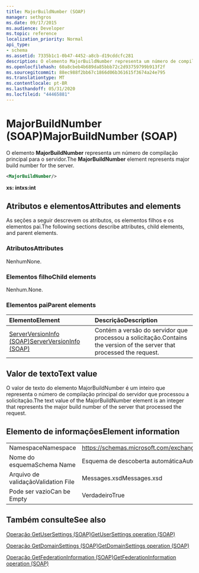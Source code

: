 ```yaml
---
title: MajorBuildNumber (SOAP)
manager: sethgros
ms.date: 09/17/2015
ms.audience: Developer
ms.topic: reference
localization_priority: Normal
api_type:
- schema
ms.assetid: 7335b1c1-0b47-4452-a8cb-d19cddcfc281
description: O elemento MajorBuildNumber representa um número de compilação principal para o servidor.
ms.openlocfilehash: 60a8cbeb4b689da85bbb72c2d93759799b913f2f
ms.sourcegitcommit: 88ec988f2bb67c1866d06b361615f3674a24e795
ms.translationtype: MT
ms.contentlocale: pt-BR
ms.lasthandoff: 05/31/2020
ms.locfileid: "44465881"
---
```

# <a name="majorbuildnumber-soap"></a><span data-ttu-id="ca214-103">MajorBuildNumber (SOAP)</span><span class="sxs-lookup"><span data-stu-id="ca214-103">MajorBuildNumber (SOAP)</span></span>

<span data-ttu-id="ca214-104">O elemento **MajorBuildNumber** representa um número de compilação principal para o servidor.</span><span class="sxs-lookup"><span data-stu-id="ca214-104">The **MajorBuildNumber** element represents major build number for the server.</span></span> 
  
```XML
<MajorBuildNumber/>
```

 <span data-ttu-id="ca214-105">**xs: int**</span><span class="sxs-lookup"><span data-stu-id="ca214-105">**xs:int**</span></span>
## <a name="attributes-and-elements"></a><span data-ttu-id="ca214-106">Atributos e elementos</span><span class="sxs-lookup"><span data-stu-id="ca214-106">Attributes and elements</span></span>

<span data-ttu-id="ca214-107">As seções a seguir descrevem os atributos, os elementos filhos e os elementos pai.</span><span class="sxs-lookup"><span data-stu-id="ca214-107">The following sections describe attributes, child elements, and parent elements.</span></span>
  
### <a name="attributes"></a><span data-ttu-id="ca214-108">Atributos</span><span class="sxs-lookup"><span data-stu-id="ca214-108">Attributes</span></span>

<span data-ttu-id="ca214-109">Nenhum</span><span class="sxs-lookup"><span data-stu-id="ca214-109">None.</span></span>
  
### <a name="child-elements"></a><span data-ttu-id="ca214-110">Elementos filho</span><span class="sxs-lookup"><span data-stu-id="ca214-110">Child elements</span></span>

<span data-ttu-id="ca214-111">Nenhum.</span><span class="sxs-lookup"><span data-stu-id="ca214-111">None.</span></span>
  
### <a name="parent-elements"></a><span data-ttu-id="ca214-112">Elementos pai</span><span class="sxs-lookup"><span data-stu-id="ca214-112">Parent elements</span></span>

|<span data-ttu-id="ca214-113">**Elemento**</span><span class="sxs-lookup"><span data-stu-id="ca214-113">**Element**</span></span>|<span data-ttu-id="ca214-114">**Descrição**</span><span class="sxs-lookup"><span data-stu-id="ca214-114">**Description**</span></span>|
|:-----|:-----|
|[<span data-ttu-id="ca214-115">ServerVersionInfo (SOAP)</span><span class="sxs-lookup"><span data-stu-id="ca214-115">ServerVersionInfo (SOAP)</span></span>](serverversioninfo-soap.md) <br/> |<span data-ttu-id="ca214-116">Contém a versão do servidor que processou a solicitação.</span><span class="sxs-lookup"><span data-stu-id="ca214-116">Contains the version of the server that processed the request.</span></span>  <br/> |
   
## <a name="text-value"></a><span data-ttu-id="ca214-117">Valor de texto</span><span class="sxs-lookup"><span data-stu-id="ca214-117">Text value</span></span>

<span data-ttu-id="ca214-118">O valor de texto do elemento MajorBuildNumber é um inteiro que representa o número de compilação principal do servidor que processou a solicitação.</span><span class="sxs-lookup"><span data-stu-id="ca214-118">The text value of the MajorBuildNumber element is an integer that represents the major build number of the server that processed the request.</span></span>
  
## <a name="element-information"></a><span data-ttu-id="ca214-119">Elemento de informações</span><span class="sxs-lookup"><span data-stu-id="ca214-119">Element information</span></span>

|||
|:-----|:-----|
|<span data-ttu-id="ca214-120">Namespace</span><span class="sxs-lookup"><span data-stu-id="ca214-120">Namespace</span></span>  <br/> |https://schemas.microsoft.com/exchange/2010/Autodiscover  <br/> |
|<span data-ttu-id="ca214-121">Nome do esquema</span><span class="sxs-lookup"><span data-stu-id="ca214-121">Schema Name</span></span>  <br/> |<span data-ttu-id="ca214-122">Esquema de descoberta automática</span><span class="sxs-lookup"><span data-stu-id="ca214-122">Autodiscover schema</span></span>  <br/> |
|<span data-ttu-id="ca214-123">Arquivo de validação</span><span class="sxs-lookup"><span data-stu-id="ca214-123">Validation File</span></span>  <br/> |<span data-ttu-id="ca214-124">Messages.xsd</span><span class="sxs-lookup"><span data-stu-id="ca214-124">Messages.xsd</span></span>  <br/> |
|<span data-ttu-id="ca214-125">Pode ser vazio</span><span class="sxs-lookup"><span data-stu-id="ca214-125">Can be Empty</span></span>  <br/> |<span data-ttu-id="ca214-126">Verdadeiro</span><span class="sxs-lookup"><span data-stu-id="ca214-126">True</span></span>  <br/> |
   
## <a name="see-also"></a><span data-ttu-id="ca214-127">Também consulte</span><span class="sxs-lookup"><span data-stu-id="ca214-127">See also</span></span>



[<span data-ttu-id="ca214-128">Operação GetUserSettings (SOAP)</span><span class="sxs-lookup"><span data-stu-id="ca214-128">GetUserSettings operation (SOAP)</span></span>](getusersettings-operation-soap.md)
  
[<span data-ttu-id="ca214-129">Operação GetDomainSettings (SOAP)</span><span class="sxs-lookup"><span data-stu-id="ca214-129">GetDomainSettings operation (SOAP)</span></span>](getdomainsettings-operation-soap.md)
  
[<span data-ttu-id="ca214-130">Operação GetFederationInformation (SOAP)</span><span class="sxs-lookup"><span data-stu-id="ca214-130">GetFederationInformation operation (SOAP)</span></span>](getfederationinformation-operation-soap.md)

